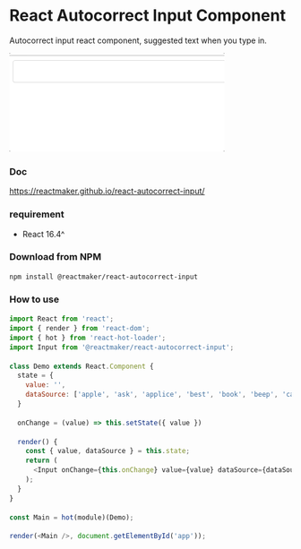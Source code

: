 # React Autocorrect Input Component

Autocorrect input react component, suggested text when you type in.

![screenshoot](screenshot/screenshot.gif)

### Doc
https://reactmaker.github.io/react-autocorrect-input/

### requirement

- React 16.4^

### Download from NPM

```
npm install @reactmaker/react-autocorrect-input
```

### How to use

```javascript
import React from 'react';
import { render } from 'react-dom';
import { hot } from 'react-hot-loader';
import Input from '@reactmaker/react-autocorrect-input';

class Demo extends React.Component {
  state = {
    value: '',
    dataSource: ['apple', 'ask', 'applice', 'best', 'book', 'beep', 'cat', 'can', 'car'],
  }

  onChange = (value) => this.setState({ value })

  render() {
    const { value, dataSource } = this.state;
    return (
      <Input onChange={this.onChange} value={value} dataSource={dataSource} />
    );
  }
}

const Main = hot(module)(Demo);

render(<Main />, document.getElementById('app'));

```
